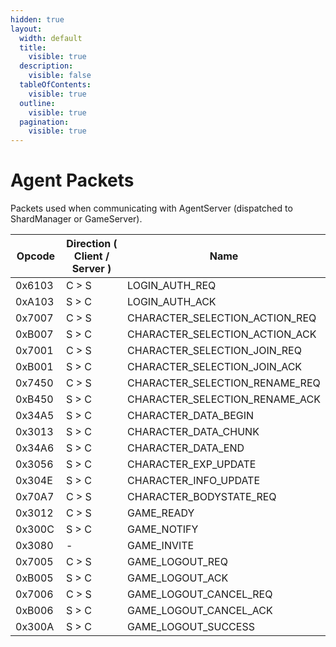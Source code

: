 ```yaml
---
hidden: true
layout:
  width: default
  title:
    visible: true
  description:
    visible: false
  tableOfContents:
    visible: true
  outline:
    visible: true
  pagination:
    visible: true
---
```


# Agent Packets

Packets used when communicating with AgentServer (dispatched to ShardManager or GameServer).

<table data-full-width="true"><thead><tr><th width="100">Opcode</th><th width="215">Direction ( Client / Server )</th><th>Name</th></tr></thead><tbody><tr><td>0x6103</td><td>C > S</td><td>LOGIN_AUTH_REQ</td></tr><tr><td>0xA103</td><td>S > C</td><td>LOGIN_AUTH_ACK</td></tr><tr><td>0x7007</td><td>C > S</td><td>CHARACTER_SELECTION_ACTION_REQ</td></tr><tr><td>0xB007</td><td>S > C</td><td>CHARACTER_SELECTION_ACTION_ACK</td></tr><tr><td>0x7001</td><td>C > S</td><td>CHARACTER_SELECTION_JOIN_REQ</td></tr><tr><td>0xB001</td><td>S > C</td><td>CHARACTER_SELECTION_JOIN_ACK</td></tr><tr><td>0x7450</td><td>C > S</td><td>CHARACTER_SELECTION_RENAME_REQ</td></tr><tr><td>0xB450</td><td>S > C</td><td>CHARACTER_SELECTION_RENAME_ACK</td></tr><tr><td>0x34A5</td><td>S > C</td><td>CHARACTER_DATA_BEGIN</td></tr><tr><td>0x3013</td><td>S > C</td><td>CHARACTER_DATA_CHUNK</td></tr><tr><td>0x34A6</td><td>S > C</td><td>CHARACTER_DATA_END</td></tr><tr><td>0x3056</td><td>S > C</td><td>CHARACTER_EXP_UPDATE</td></tr><tr><td>0x304E</td><td>S > C</td><td>CHARACTER_INFO_UPDATE</td></tr><tr><td>0x70A7</td><td>C > S</td><td>CHARACTER_BODYSTATE_REQ</td></tr><tr><td>0x3012</td><td>C > S</td><td>GAME_READY</td></tr><tr><td>0x300C</td><td>S > C</td><td>GAME_NOTIFY</td></tr><tr><td>0x3080</td><td>-</td><td>GAME_INVITE</td></tr><tr><td>0x7005</td><td>C > S</td><td>GAME_LOGOUT_REQ</td></tr><tr><td>0xB005</td><td>S > C</td><td>GAME_LOGOUT_ACK</td></tr><tr><td>0x7006</td><td>C > S</td><td>GAME_LOGOUT_CANCEL_REQ</td></tr><tr><td>0xB006</td><td>S > C</td><td>GAME_LOGOUT_CANCEL_ACK</td></tr><tr><td>0x300A</td><td>S > C</td><td>GAME_LOGOUT_SUCCESS</td></tr></tbody></table>
